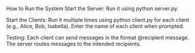 How to Run the System
Start the Server:
Run it using python server.py.

Start the Clients:
Run it multiple times using python client.py for each client (e.g., Alice, Bob, Isabella).
Enter the name of each client when prompted.

Testing:
Each client can send messages in the format @recipient message.
The server routes messages to the intended recipients.
